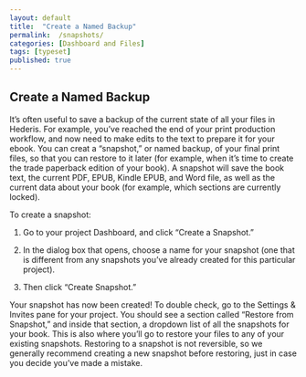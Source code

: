 ```yaml
---
layout: default
title:  "Create a Named Backup"
permalink:  /snapshots/
categories: [Dashboard and Files]
tags: [typeset]
published: true
---
```


<section data-type="chapter" class="hsecchapter" data-hederis-type="hsecchapter" id="snapshots" data-pi-attrs="id:snapshots; data-tags: typeset;" role="doc-chapter" data-tags="typeset" data-author-name=" " data-book-title=" " title="Create a Named Backup"><h1 data-hederis-type="hblkchaptitle" class="hblkchaptitle" id="pyk7C7C7l">Create a Named Backup</h1><p class="hblkp" data-hederis-type="hblkp" id="p3p3nnezn">It&#8217;s often useful to save a backup of the current state of all your files in Hederis. For example, you&#8217;ve reached the end of your print production workflow, and now need to make edits to the text to prepare it for your ebook. You can creat a &#8220;snapshot,&#8221; or named backup, of your final print files, so that you can restore to it later (for example, when it&#8217;s time to create the trade paperback edition of your book). A snapshot will save the book text, the current PDF, EPUB, Kindle EPUB, and Word file, as well as the current data about your book (for example, which sections are currently locked). </p><p class="hblkp" data-hederis-type="hblkp" id="piDEsMmrZ">To create a snapshot:</p><ol class="hwprnumlist" data-hederis-type="hwprnumlist" id="pU0y5WTeQ"><li class="hblkoli" data-hederis-type="hblkoli" id="likuOMs8y0"><p class="hblkoli" data-hederis-type="hblklip" id="pYXWZoksx">Go to your project Dashboard, and click &#8220;Create a Snapshot.&#8221;</p></li><li class="hblkoli" data-hederis-type="hblkoli" id="li7EeLVLTK"><p class="hblkoli" data-hederis-type="hblklip" id="pZjaM0Bni">In the dialog box that opens, choose a name for your snapshot (one that is different from any snapshots you&#8217;ve already created for this particular project). </p></li><li class="hblkoli" data-hederis-type="hblkoli" id="liRBQ2ohlp"><p class="hblkoli" data-hederis-type="hblklip" id="pKxs3Za28">Then click &#8220;Create Snapshot.&#8221;</p></li></ol><p class="hblkp" data-hederis-type="hblkp" id="phLS2r43a">Your snapshot has now been created! To double check, go to the Settings &amp; Invites pane for your project. You should see a section called &#8220;Restore from Snapshot,&#8221; and inside that section, a dropdown list of all the snapshots for your book. This is also where you&#8217;ll go to restore your files to any of your existing snapshots. Restoring to a snapshot is not reversible, so we generally recommend creating a new snapshot before restoring, just in case you decide you&#8217;ve made a mistake.</p></section>